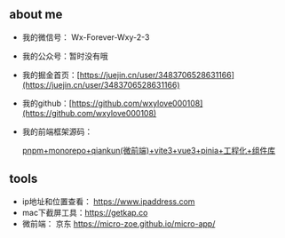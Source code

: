## about me
- 我的微信号： Wx-Forever-Wxy-2-3

- 我的公众号：暂时没有哦

- 我的掘金首页：[https://juejin.cn/user/3483706528631166](https://juejin.cn/user/3483706528631166)

- 我的github：[https://github.com/wxylove000108](https://github.com/wxylove000108)

- 我的前端框架源码： 

    [pnpm+monorepo+qiankun(微前端)+vite3+vue3+pinia+工程化+组件库](https://github.com/aehyok/vue-qiankun)


## tools
- ip地址和位置查看： https://www.ipaddress.com
- mac下截屏工具：https://getkap.co
- 微前端： 京东 https://micro-zoe.github.io/micro-app/